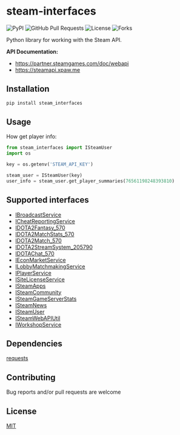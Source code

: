 # steam-interfaces
![PyPI](https://img.shields.io/pypi/v/steam_interfaces?color=orange) ![GitHub Pull Requests](https://img.shields.io/github/issues-pr/Weebp-Team/steam_interfaces?color=blueviolet) ![License](https://img.shields.io/pypi/l/steam_interfaces?color=blueviolet) ![Forks](https://img.shields.io/github/forks/Weebp-team/steam_interfaces?style=social)

Python library for working with the Steam API.

**API Documentation:** 
- https://partner.steamgames.com/doc/webapi
- https://steamapi.xpaw.me

## Installation

```sh
pip install steam_interfaces 
```

## Usage
How get player info:
```python
from steam_interfaces import ISteamUser
import os

key = os.getenv('STEAM_API_KEY')

steam_user = ISteamUser(key)
user_info = steam_user.get_player_summaries(76561198248393810)
``` 

## Supported interfaces
- [IBroadcastService](https://partner.steamgames.com/doc/webapi/IBroadcastService)
- [ICheatReportingService](https://partner.steamgames.com/doc/webapi/ICheatReportingService)
- [IDOTA2Fantasy_570]()
- [IDOTA2MatchStats_570]()
- [IDOTA2Match_570]()
- [IDOTA2StreamSystem_205790]()
- [IDOTAChat_570]()
- [IEconMarketService](https://partner.steamgames.com/doc/webapi/IEconMarketService)
- [ILobbyMatchmakingService](https://partner.steamgames.com/doc/webapi/ILobbyMatchmakingService)
- [IPlayerService](https://partner.steamgames.com/doc/webapi/IPlayerService)
- [ISiteLicenseService](https://partner.steamgames.com/doc/webapi/ISiteLicenseService)
- [ISteamApps](https://partner.steamgames.com/doc/webapi/ISteamApps)
- [ISteamCommunity](https://partner.steamgames.com/doc/webapi/ISteamCommunity)
- [ISteamGameServerStats](https://partner.steamgames.com/doc/webapi/ISteamGameServerStats)
- [ISteamNews](https://partner.steamgames.com/doc/webapi/ISteamNews)
- [ISteamUser](https://partner.steamgames.com/doc/webapi/ISteamUser)
- [ISteamWebAPIUtil](https://partner.steamgames.com/doc/webapi/ISteamWebAPIUtil)
- [IWorkshopService](https://partner.steamgames.com/doc/webapi/IWorkshopService)

## Dependencies

[requests](https://pypi.org/project/requests/)

## Contributing

Bug reports and/or pull requests are welcome

## License

[MIT](https://choosealicense.com/licenses/mit/)